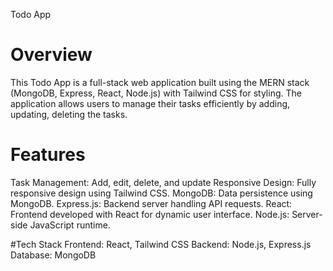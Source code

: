 Todo App
# Overview
This Todo App is a full-stack web application built using the MERN stack (MongoDB, Express, React, Node.js) with Tailwind CSS for styling. 
The application allows users to manage their tasks efficiently by adding, updating, deleting the tasks.

# Features
Task Management: Add, edit, delete, and update
Responsive Design: Fully responsive design using Tailwind CSS.
MongoDB: Data persistence using MongoDB.
Express.js: Backend server handling API requests.
React: Frontend developed with React for dynamic user interface.
Node.js: Server-side JavaScript runtime.

#Tech Stack
Frontend: React, Tailwind CSS
Backend: Node.js, Express.js
Database: MongoDB
